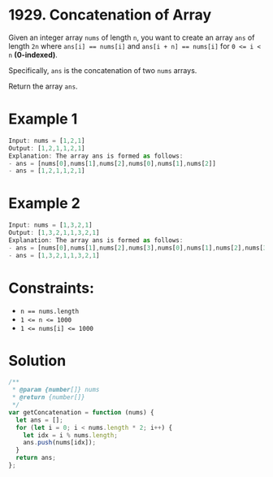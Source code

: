 # 1929. Concatenation of Array

Given an integer array `nums` of length `n`, you want to create an array `ans` of length `2n` where `ans[i] == nums[i]` and `ans[i + n] == nums[i]` for `0 <= i < n` **(0-indexed)**.

Specifically, `ans` is the concatenation of two `nums` arrays.

Return the array `ans`.

# Example 1

```js
Input: nums = [1,2,1]
Output: [1,2,1,1,2,1]
Explanation: The array ans is formed as follows:
- ans = [nums[0],nums[1],nums[2],nums[0],nums[1],nums[2]]
- ans = [1,2,1,1,2,1]
```

# Example 2

```js
Input: nums = [1,3,2,1]
Output: [1,3,2,1,1,3,2,1]
Explanation: The array ans is formed as follows:
- ans = [nums[0],nums[1],nums[2],nums[3],nums[0],nums[1],nums[2],nums[3]]
- ans = [1,3,2,1,1,3,2,1]
```

# Constraints:

- `n == nums.length`
- `1 <= n <= 1000`
- `1 <= nums[i] <= 1000`

# Solution

```js
/**
 * @param {number[]} nums
 * @return {number[]}
 */
var getConcatenation = function (nums) {
  let ans = [];
  for (let i = 0; i < nums.length * 2; i++) {
    let idx = i % nums.length;
    ans.push(nums[idx]);
  }
  return ans;
};
```
